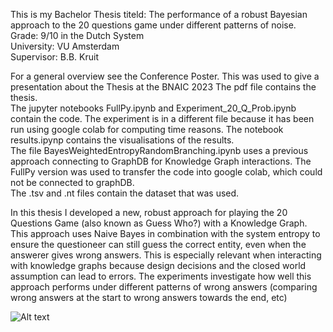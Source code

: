 This is my Bachelor Thesis titeld: The performance of a robust Bayesian approach to the 20 questions game under different patterns of noise. <br>
Grade: 9/10 in the Dutch System <br>
University: VU Amsterdam<br>
Supervisor: B.B. Kruit<br>

For a general overview see the Conference Poster. This was used to give a presentation about the Thesis at the BNAIC 2023
The pdf file contains the thesis. <br>
The jupyter notebooks FullPy.ipynb and Experiment_20_Q_Prob.ipynb contain the code. The experiment is in a different file because it has been run using google colab for computing time reasons. The notebook results.ipynp contains the visualisations of the results.<br>
The file BayesWeightedEntropyRandomBranching.ipynb uses a previous approach connecting to GraphDB for Knowledge Graph interactions. The FullPy version was used to transfer the code into google colab, which could not be connected to graphDB. <br> 
The .tsv and .nt files contain the dataset that was used. <br>

In this thesis I developed a new, robust approach for playing the 20 Questions Game (also known as Guess Who?) with a Knowledge Graph.
This approach uses Naive Bayes in combination with the system entropy to ensure the questioneer can still guess the correct entity, even when the answerer gives wrong answers.
This is especially relevant when interacting with knowledge graphs because design decisions and the closed world assumption can lead to errors. 
The experiments investigate how well this approach performs under different patterns of wrong answers (comparing wrong answers at the start to wrong answers towards the end, etc) 

![Alt text](images/PosterBNAIC.jpg)

